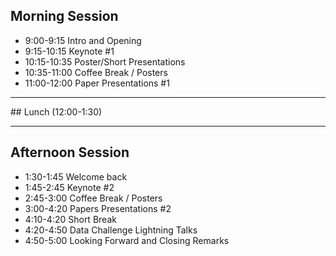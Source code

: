

## Morning Session

- 9:00-9:15 Intro and Opening
- 9:15-10:15 Keynote #1
- 10:15-10:35 Poster/Short Presentations
- 10:35-11:00 Coffee Break / Posters
- 11:00-12:00 Paper Presentations #1

<hr>
## Lunch (12:00-1:30)
<hr>

## Afternoon Session 

- 1:30-1:45 Welcome back
- 1:45-2:45 Keynote #2
- 2:45-3:00 Coffee Break / Posters
- 3:00-4:20 Papers Presentations #2
- 4:10-4:20 Short Break
- 4:20-4:50 Data Challenge Lightning Talks
- 4:50-5:00 Looking Forward and Closing Remarks



